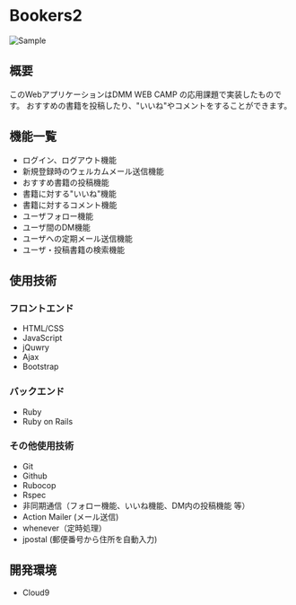 # Bookers2
![Sample](https://user-images.githubusercontent.com/49280097/101164987-3995e680-3679-11eb-8112-7beb2b9e44a8.png)

## 概要
このWebアプリケーションはDMM WEB CAMP の応用課題で実装したものです。
おすすめの書籍を投稿したり、"いいね"やコメントをすることができます。

## 機能一覧
- ログイン、ログアウト機能
- 新規登録時のウェルカムメール送信機能
- おすすめ書籍の投稿機能
- 書籍に対する"いいね"機能
- 書籍に対するコメント機能
- ユーザフォロー機能
- ユーザ間のDM機能
- ユーザへの定期メール送信機能
- ユーザ・投稿書籍の検索機能

## 使用技術
### フロントエンド
- HTML/CSS
- JavaScript
- jQuwry
- Ajax
- Bootstrap

### バックエンド
- Ruby
- Ruby on Rails

### その他使用技術
- Git
- Github
- Rubocop
- Rspec
- 非同期通信（フォロー機能、いいね機能、DM内の投稿機能 等）
- Action Mailer (メール送信)
- whenever（定時処理）
- jpostal (郵便番号から住所を自動入力)

## 開発環境
- Cloud9
